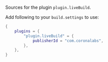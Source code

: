 Sources for the plugin `plugin.liveBuild`.

Add following to your `build.settings` to use:
```lua
{
    plugins = {
        "plugin.liveBuild" = {
            publisherId = "com.coronalabs",
        },
    },
}
```
